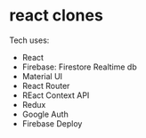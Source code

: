 # react clones

Tech uses:

- React
- Firebase: Firestore Realtime db
- Material UI
- React Router
- REact Context API
- Redux
- Google Auth
- Firebase Deploy
